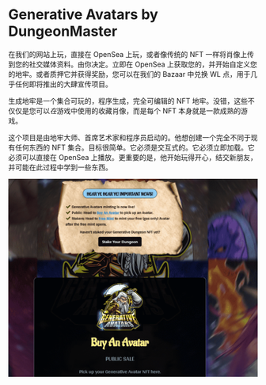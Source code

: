 # Generative Avatars by DungeonMaster

在我们的网站上玩，直接在 OpenSea 上玩，或者像传统的 NFT 一样将肖像上传到您的社交媒体资料。由你决定。立即在 OpenSea 上获取您的，并开始自定义您的地牢。或者质押它并获得奖励，您可以在我们的 Bazaar 中兑换 WL 点，用于几乎任何即将推出的大肆宣传项目。

生成地牢是一个集合可玩的，程序生成，完全可编辑的 NFT 地牢。没错，这些不仅仅是您可以*在*游戏中使用的收藏肖像，而是每个 NFT 本身就是一款成熟的游戏。

这个项目是由地牢大师、首席艺术家和程序员启动的。他想创建一个完全不同于现有任何东西的 NFT 集合。目标很简单。它必须是交互式的。它必须立即加载。它必须可以直接在 OpenSea 上播放。更重要的是，他开始玩得开心，结交新朋友，并可能在此过程中学到一些东西。

![nft](b76517aa-5ebc-404c-806f-36550f2a3414_.png)
